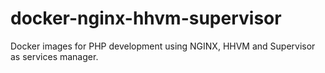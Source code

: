 # docker-nginx-hhvm-supervisor
Docker images for PHP development using NGINX, HHVM and Supervisor as services manager.
